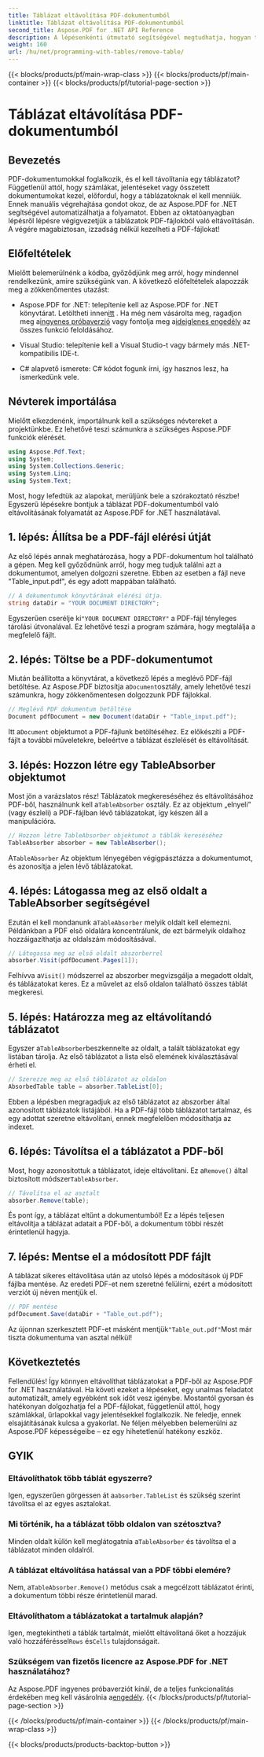```yaml
---
title: Táblázat eltávolítása PDF-dokumentumból
linktitle: Táblázat eltávolítása PDF-dokumentumból
second_title: Aspose.PDF for .NET API Reference
description: A lépésenkénti útmutató segítségével megtudhatja, hogyan távolíthat el táblázatokat PDF-dokumentumokból az Aspose.PDF for .NET használatával. Egyszerűsítse a PDF-kezelést ezzel az egyszerű oktatóanyaggal.
weight: 160
url: /hu/net/programming-with-tables/remove-table/
---
```


{{< blocks/products/pf/main-wrap-class >}}
{{< blocks/products/pf/main-container >}}
{{< blocks/products/pf/tutorial-page-section >}}

# Táblázat eltávolítása PDF-dokumentumból

## Bevezetés

PDF-dokumentumokkal foglalkozik, és el kell távolítania egy táblázatot? Függetlenül attól, hogy számlákat, jelentéseket vagy összetett dokumentumokat kezel, előfordul, hogy a táblázatoknak el kell menniük. Ennek manuális végrehajtása gondot okoz, de az Aspose.PDF for .NET segítségével automatizálhatja a folyamatot. Ebben az oktatóanyagban lépésről lépésre végigvezetjük a táblázatok PDF-fájlokból való eltávolításán. A végére magabiztosan, izzadság nélkül kezelheti a PDF-fájlokat!

## Előfeltételek

Mielőtt belemerülnénk a kódba, győződjünk meg arról, hogy mindennel rendelkezünk, amire szükségünk van. A következő előfeltételek alapozzák meg a zökkenőmentes utazást:

-  Aspose.PDF for .NET: telepítenie kell az Aspose.PDF for .NET könyvtárat. Letöltheti innen[itt](https://releases.aspose.com/pdf/net/) . Ha még nem vásárolta meg, ragadjon meg a[ingyenes próbaverzió](https://releases.aspose.com/) vagy fontolja meg a[ideiglenes engedély](https://purchase.aspose.com/temporary-license/) az összes funkció feloldásához.
  
- Visual Studio: telepítenie kell a Visual Studio-t vagy bármely más .NET-kompatibilis IDE-t.
  
- C# alapvető ismerete: C# kódot fogunk írni, így hasznos lesz, ha ismerkedünk vele.

## Névterek importálása

Mielőtt elkezdenénk, importálnunk kell a szükséges névtereket a projektünkbe. Ez lehetővé teszi számunkra a szükséges Aspose.PDF funkciók elérését.

```csharp
using Aspose.Pdf.Text;
using System;
using System.Collections.Generic;
using System.Linq;
using System.Text;
```

Most, hogy lefedtük az alapokat, merüljünk bele a szórakoztató részbe! Egyszerű lépésekre bontjuk a táblázat PDF-dokumentumból való eltávolításának folyamatát az Aspose.PDF for .NET használatával.

## 1. lépés: Állítsa be a PDF-fájl elérési útját

Az első lépés annak meghatározása, hogy a PDF-dokumentum hol található a gépen. Meg kell győződnünk arról, hogy meg tudjuk találni azt a dokumentumot, amelyen dolgozni szeretne. Ebben az esetben a fájl neve "Table_input.pdf", és egy adott mappában található.

```csharp
// A dokumentumok könyvtárának elérési útja.
string dataDir = "YOUR DOCUMENT DIRECTORY";
```

 Egyszerűen cserélje ki`"YOUR DOCUMENT DIRECTORY"` a PDF-fájl tényleges tárolási útvonalával. Ez lehetővé teszi a program számára, hogy megtalálja a megfelelő fájlt.

## 2. lépés: Töltse be a PDF-dokumentumot

 Miután beállította a könyvtárat, a következő lépés a meglévő PDF-fájl betöltése. Az Aspose.PDF biztosítja a`Document`osztály, amely lehetővé teszi számunkra, hogy zökkenőmentesen dolgozzunk PDF fájlokkal.

```csharp
// Meglévő PDF dokumentum betöltése
Document pdfDocument = new Document(dataDir + "Table_input.pdf");
```

 Itt a`Document` objektumot a PDF-fájlunk betöltéséhez. Ez előkészíti a PDF-fájlt a további műveletekre, beleértve a táblázat észlelését és eltávolítását.

## 3. lépés: Hozzon létre egy TableAbsorber objektumot

 Most jön a varázslatos rész! Táblázatok megkereséséhez és eltávolításához PDF-ből, használnunk kell a`TableAbsorber` osztály. Ez az objektum „elnyeli” (vagy észleli) a PDF-fájlban lévő táblázatokat, így készen áll a manipulációra.

```csharp
// Hozzon létre TableAbsorber objektumot a táblák kereséséhez
TableAbsorber absorber = new TableAbsorber();
```

 A`TableAbsorber` Az objektum lényegében végigpásztázza a dokumentumot, és azonosítja a jelen lévő táblázatokat.

## 4. lépés: Látogassa meg az első oldalt a TableAbsorber segítségével

 Ezután el kell mondanunk a`TableAbsorber` melyik oldalt kell elemezni. Példánkban a PDF első oldalára koncentrálunk, de ezt bármelyik oldalhoz hozzáigazíthatja az oldalszám módosításával.

```csharp
// Látogassa meg az első oldalt abszorberrel
absorber.Visit(pdfDocument.Pages[1]);
```

 Felhívva a`Visit()` módszerrel az abszorber megvizsgálja a megadott oldalt, és táblázatokat keres. Ez a művelet az első oldalon található összes táblát megkeresi.

## 5. lépés: Határozza meg az eltávolítandó táblázatot

 Egyszer a`TableAbsorber`beszkennelte az oldalt, a talált táblázatokat egy listában tárolja. Az első táblázatot a lista első elemének kiválasztásával érheti el.

```csharp
// Szerezze meg az első táblázatot az oldalon
AbsorbedTable table = absorber.TableList[0];
```

Ebben a lépésben megragadjuk az első táblázatot az abszorber által azonosított táblázatok listájából. Ha a PDF-fájl több táblázatot tartalmaz, és egy adottat szeretne eltávolítani, ennek megfelelően módosíthatja az indexet.

## 6. lépés: Távolítsa el a táblázatot a PDF-ből

 Most, hogy azonosítottuk a táblázatot, ideje eltávolítani. Ez a`Remove()` által biztosított módszer`TableAbsorber`.

```csharp
// Távolítsa el az asztalt
absorber.Remove(table);
```

És pont így, a táblázat eltűnt a dokumentumból! Ez a lépés teljesen eltávolítja a táblázat adatait a PDF-ből, a dokumentum többi részét érintetlenül hagyja.

## 7. lépés: Mentse el a módosított PDF fájlt

A táblázat sikeres eltávolítása után az utolsó lépés a módosítások új PDF fájlba mentése. Az eredeti PDF-et nem szeretné felülírni, ezért a módosított verziót új néven mentjük el.

```csharp
// PDF mentése
pdfDocument.Save(dataDir + "Table_out.pdf");
```

 Az újonnan szerkesztett PDF-et másként mentjük`"Table_out.pdf"`Most már tiszta dokumentuma van asztal nélkül!

## Következtetés

Fellendülés! Így könnyen eltávolíthat táblázatokat a PDF-ből az Aspose.PDF for .NET használatával. Ha követi ezeket a lépéseket, egy unalmas feladatot automatizált, amely egyébként sok időt vesz igénybe. Mostantól gyorsan és hatékonyan dolgozhatja fel a PDF-fájlokat, függetlenül attól, hogy számlákkal, űrlapokkal vagy jelentésekkel foglalkozik. Ne feledje, ennek elsajátításának kulcsa a gyakorlat. Ne féljen mélyebben belemerülni az Aspose.PDF képességeibe – ez egy hihetetlenül hatékony eszköz.

## GYIK

### Eltávolíthatok több táblát egyszerre?  
 Igen, egyszerűen görgessen át a`absorber.TableList` és szükség szerint távolítsa el az egyes asztalokat.

### Mi történik, ha a táblázat több oldalon van szétosztva?  
 Minden oldalt külön kell meglátogatnia a`TableAbsorber` és távolítsa el a táblázatot minden oldalról.

### A táblázat eltávolítása hatással van a PDF többi elemére?  
 Nem, a`TableAbsorber.Remove()` metódus csak a megcélzott táblázatot érinti, a dokumentum többi része érintetlenül marad.

### Eltávolíthatom a táblázatokat a tartalmuk alapján?  
 Igen, megtekintheti a táblák tartalmát, mielőtt eltávolítaná őket a hozzájuk való hozzáféréssel`Rows` és`Cells` tulajdonságait.

### Szükségem van fizetős licencre az Aspose.PDF for .NET használatához?  
 Az Aspose.PDF ingyenes próbaverziót kínál, de a teljes funkcionalitás érdekében meg kell vásárolnia a[engedély](https://purchase.aspose.com/buy).
{{< /blocks/products/pf/tutorial-page-section >}}

{{< /blocks/products/pf/main-container >}}
{{< /blocks/products/pf/main-wrap-class >}}

{{< blocks/products/products-backtop-button >}}
